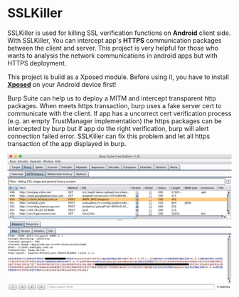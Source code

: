 # SSLKiller

SSLKiller is used for killing SSL verification functions on **Android** client side. With SSLKiller, You can intercept app's **HTTPS** communication packages between the client and server. This project is very helpful for those who wants to analysis the network communications in android apps but with HTTPS deployment.

This project is build as a Xposed module. Before using it, you have to install **[Xposed](http://repo.xposed.info/module/de.robv.android.xposed.installer)** on your Android device first!

Burp Suite can help us to deploy a MITM and intercept transparent http packages. When meets https transaction, burp uses a fake server cert to communicate with the client. If app has a uncorrect cert verification process (e.g. an empty TrustManager implementation) the https packages can be intercepted by burp but if app do the right verification, burp will alert connection failed error. SSLKiller can fix this problem and let all https transaction of the app displayed in burp.

![preview](imgs/preview.jpeg)




